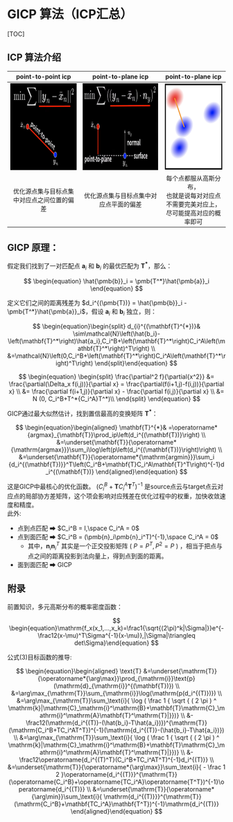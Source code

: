 # GICP 算法（ICP汇总）

[TOC]

## ICP 算法介绍 
|                 point-to-point icp                  |                 point-to-plane icp                  |                                      point-to-plane icp                                      |
| :-------------------------------------------------: | :-------------------------------------------------: | :------------------------------------------------------------------------------------------: |
| <img src="./imgs/point2point_icp.png" height="200"> | <img src="./imgs/point2plane_icp.png" height="200"> |                           <img src="./imgs/gicp.png" height="200">                           |
|     优化源点集与目标点集中对应点之间位置的偏差      |       优化源点集与目标点集中对应点平面的偏差        | 每个点都服从高斯分布，<br> 也就是说每对对应点不需要完美对应上，<br> 尽可能提高对应的概率即可 |

## GICP 原理：
假定我们找到了一对匹配点 $\pmb{a}_i$ 和 $\pmb{b}_i$ 的最优匹配为 $\pmb{T^*}$，那么：

$$
\begin{equation}
    \hat{\pmb{b}}_i = \pmb{T^*}\hat{\pmb{a}}_i
\end{equation}
$$

定义它们之间的距离残差为 $d_i^{(\pmb{T})} = \hat{\pmb{b}}_i - \pmb{T^*}\hat{\pmb{a}}_i$，假设 $\pmb{a}_i$ 和 $\pmb{b}_i$ 独立，则：

$$
\begin{equation}\begin{split}
d_{i}^{(\mathbf{T}^{*})}& \sim\mathcal{N}\left(\hat{b_i}-\left(\mathbf{T}^*\right)\hat{a_i},C_i^B+\left(\mathbf{T}^*\right)C_i^A\left(\mathbf{T}^*\right)^T\right)  \\
&=\mathcal{N}\left(0,C_i^B+\left(\mathbf{T}^*\right)C_i^A\left(\mathbf{T}^*\right)^T\right)
\end{split}\end{equation}
$$

$$
\begin{equation}
\begin{split}
\frac{\partial^2 f}{\partial{x^2}} &= \frac{\partial(\Delta_x f(i,j))}{\partial x} = \frac{\partial(f(i+1,j)-f(i,j))}{\partial x} \\
&= \frac{\partial f(i+1,j)}{\partial x} - \frac{\partial f(i,j)}{\partial x} \\
&= N (0, C_i^B+T^*{C_i^A}T^*)\\
\end{split}
\end{equation}
$$

GICP通过最大似然估计，找到置信最高的变换矩阵 $\pmb{T^*}$：

$$
\begin{equation}\begin{aligned}
\mathbf{T}^{*}& =\operatorname*{argmax}_{\mathbf{T}}\prod_ip\left(d_i^{(\mathbf{T})}\right)  \\
&=\underset{\mathbf{T}}{\operatorname*{\mathrm{argmax}}}\sum_i\log\left(p\left(d_i^{(\mathbf{T})}\right)\right) \\
&=\underset{\mathbf{T}}{\operatorname*{\mathrm{argmin}}}\sum_i {d_i^{(\mathbf{T})}}^T\left(C_i^B+\mathbf{T}C_i^A\mathbf{T}^T\right)^{-1}d_i^{(\mathbf{T})}
\end{aligned}\end{equation}
$$

这是GICP中最核心的优化函数。 $\left(C_i^B+\mathbf{T}C_i^A\mathbf{T}^T\right)^{-1}$ 是source点云与target点云对应点的局部协方差矩阵，这个项会影响对应残差在优化过程中的权重，加快收敛速度和精度。<br>
此外:
* 点到点匹配 ➡ $C_i^B = I,\space C_i^A = 0$
* 点到面匹配 ➡ $C_i^B = (\pmb{n}_i\pmb{n}_i^T)^{-1},\space C_i^A = 0$
  * 其中，$\pmb{n}_i\pmb{n}_i^T$ 其实是一个正交投影矩阵 ( $P = P^T, P^2 = P$ )  ，相当于把点与点之间的距离投影到法向量上，得到点到面的距离。
* 面到面匹配 ➡ GICP

## 附录
前置知识，多元高斯分布的概率密度函数：

$$
\begin{equation}\mathrm{f_x(x_1,...,x_k)=\frac1{\sqrt{(2\pi)^k|\Sigma|}}e^{-\frac12(x-\mu)^T\Sigma^{-1}(x-\mu)},|\Sigma|\triangleq det\Sigma}\end{equation}
$$

公式(3)目标函数的推导:

$$
\begin{equation}\begin{aligned}
\text{T}
&=\underset{\mathrm{T}}{\operatorname*{\arg\max}}\prod_{\mathrm{i}}\text{p}(\mathrm{d}_{\mathrm{i}}^{(\mathbf{T})})  \\
&=\arg\max_{\mathrm{T}}\sum_{\mathrm{i}}\log(\mathrm{p(d_i^{(T)})}) \\
&=\arg\max_{\mathrm{T}}\sum_\text{i}{ \log ( \frac 1 { \sqrt { ( 2 \pi ) ^ \mathrm{k}|\mathrm{C}_\mathrm{i}^\mathrm{B}+\mathbf{T}\mathrm{C}_\mathrm{i}^\mathrm{A}\mathbf{T}^\mathrm{T}|}})} \\
&-\frac12(\mathrm{d_i^{(T)}-(\hat{b_i}-T\hat{a_i})})^{\mathrm{T}}(\mathrm{C_i^B+TC_i^AT^T})^{-1}(\mathrm{d_i^{(T)}-(\hat{b_i}-T\hat{a_i})}) \\
&=\arg\max_{\mathrm{T}}\sum_\text{i}{ \log ( \frac 1 { \sqrt { ( 2 \pi ) ^ \mathrm{k}|\mathrm{C}_\mathrm{i}^\mathrm{B}+\mathbf{T}\mathrm{C}_\mathrm{i}^\mathrm{A}\mathbf{T}^\mathrm{T}|}})} \\
&-\frac12\operatorname{d_i^{(T)^T}(C_i^B+TC_i^AT^T)^{-1}d_i^{(T)}} \\
&=\underset{\mathrm{T}}{\operatorname*{\arg\max}}\sum_\text{i}{ - \frac 1 2 }\operatorname{d_i^{(T)}}^{\mathrm{T}}(\operatorname{C_i^B}+\operatorname{TC_i^A}\operatorname{T^T})^{-1}\operatorname{d_i^{(T)}} \\
&=\underset{\mathrm{T}}{\operatorname*{\arg\min}}\sum_\text{i}{ \mathrm{d_i^{(T)}}}^{\mathrm{T}}(\mathrm{C_i^B}+\mathbf{TC_i^A}\mathbf{T^T})^{-1}\mathrm{d_i^{(T)}}
\end{aligned}\end{equation}
$$